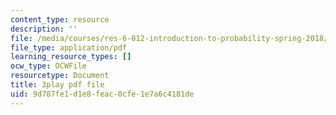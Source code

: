 ```yaml
---
content_type: resource
description: ''
file: /media/courses/res-6-012-introduction-to-probability-spring-2018/9d787fe1d1e8feac0cfe1e7a6c4181de_1R4IzkWSNgI.pdf
file_type: application/pdf
learning_resource_types: []
ocw_type: OCWFile
resourcetype: Document
title: 3play pdf file
uid: 9d787fe1-d1e8-feac-0cfe-1e7a6c4181de
---
```

